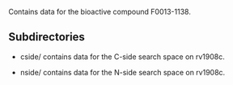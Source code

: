 Contains data for the bioactive compound F0013-1138.

## Subdirectories

- cside/ contains data for the C-side search space on rv1908c.

- nside/ contains data for the N-side search space on rv1908c.

